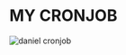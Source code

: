 <H1> MY CRONJOB </H1>

![daniel cronjob](https://user-images.githubusercontent.com/32138488/194847091-55751ee7-856e-49bd-bc71-db966fed1b35.PNG)

